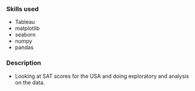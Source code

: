### Skills used
- Tableau
- matplotlib
- seaborn
- numpy
- pandas

### Description
- Looking at SAT scores for the USA and doing exploratory and analysis on the data.
